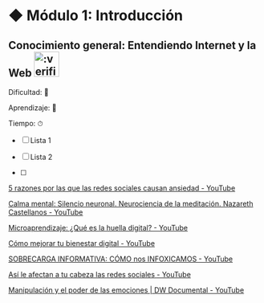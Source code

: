 # ◆ Módulo 1: Introducción

## Conocimiento general: Entendiendo Internet y la Web <img title="" src="https://cdn.discordapp.com/emojis/1222625926182080622.webp?size=80&quality=lossless" alt=":verificado_bn:" width="50">

Dificultad: 🌻

Aprendizaje: 🍯

Tiempo: ⏱

- [ ] Lista 1

- [ ] Lista 2

- [ ] 

[5 razones por las que las redes sociales causan ansiedad - YouTube](https://youtu.be/iQJED7sb0RA?si=o0uesNocp2pxda-M)

[Calma mental: Silencio neuronal. Neurociencia de la meditación. Nazareth Castellanos - YouTube](https://www.youtube.com/watch?v=E3k-j2Enc0I&pp=ygUVbmF6YXJldGggY2FzdGVsbGFub3Mg)

[Microaprendizaje: ¿Qué es la huella digital? - YouTube](https://www.youtube.com/watch?v=fb506ebswb8&pp=ygUOaHVlbGxhIGRpZ2l0YWw%3D)

[Cómo mejorar tu bienestar digital - YouTube](https://youtu.be/yfksnnqdEQ0?si=WMtGQs4t8alO6sDn)

[SOBRECARGA INFORMATIVA: CÓMO nos INFOXICAMOS - YouTube](https://www.youtube.com/watch?v=G89_lEND6QM&pp=ygUec29icmVjYXJnYSBpbmZvcm1hY2lvbiBkaWdpdGFs)

[Así le afectan a tu cabeza las redes sociales - YouTube](https://youtu.be/_Sc0hKvNNVo?si=2JqKDhQi2Nysosaa)

[Manipulación y el poder de las emociones | DW Documental - YouTube](https://youtu.be/RRxJ7U0-G90?si=cJ1xxU2Do0Ug2IA7)

